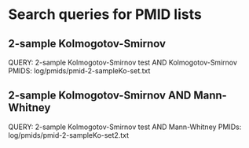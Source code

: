 # Search queries for PMID lists

## 2-sample Kolmogotov-Smirnov
QUERY: 2-sample Kolmogotov-Smirnov test AND Kolmogotov-Smirnov
PMIDS: log/pmids/pmid-2-sampleKo-set.txt


## 2-sample Kolmogotov-Smirnov AND Mann-Whitney
QUERY: 2-sample Kolmogotov-Smirnov test AND Mann-Whitney
PMIDs: log/pmids/pmid-2-sampleKo-set2.txt
